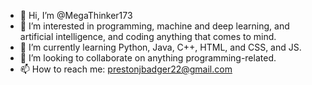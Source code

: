 - 👋 Hi, I’m @MegaThinker173
- 👀 I’m interested in programming, machine and deep learning, and artificial intelligence, and coding anything that comes to mind.
- 🌱 I’m currently learning Python, Java, C++, HTML, and CSS, and JS.
- 💞️ I’m looking to collaborate on anything programming-related.
- 📫 How to reach me: prestonjbadger22@gmail.com

<!---
MegaThinker173/MegaThinker173 is a ✨ special ✨ repository because its `README.md` (this file) appears on your GitHub profile.
You can click the Preview link to take a look at your changes.
--->
